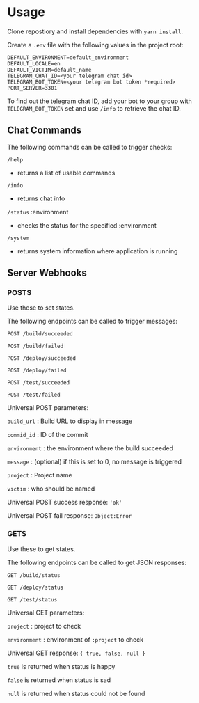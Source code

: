 # Usage

Clone repostiory and install dependencies with `yarn install`.

Create a `.env` file with the following values in the project root:

```
DEFAULT_ENVIRONMENT=default_environment
DEFAULT_LOCALE=en
DEFAULT_VICTIM=default_name
TELEGRAM_CHAT_ID=<your telegram chat id>
TELEGRAM_BOT_TOKEN=<your telegram bot token *required>
PORT_SERVER=3301
```

To find out the telegram chat ID, add your bot to your group with `TELEGRAM_BOT_TOKEN`
set and use `/info` to retrieve the chat ID.

## Chat Commands
The following commands can be called to trigger checks:

`/help`
- returns a list of usable commands

`/info`
- returns chat info

`/status` :environment
- checks the status for the specified :environment

`/system`
- returns system information where application is running

## Server Webhooks

### POSTS
Use these to set states.

The following endpoints can be called to trigger messages:

`POST /build/succeeded`

`POST /build/failed`

`POST /deploy/succeeded`

`POST /deploy/failed`

`POST /test/succeeded`

`POST /test/failed`

Universal POST parameters:

`build_url` : Build URL to display in message

`commid_id` : ID of the commit

`environment` : the environment where the build succeeded

`message` : (optional) if this is set to 0, no message is triggered

`project` : Project name

`victim` : who should be named

Universal POST success response: `'ok'`

Universal POST fail response: `Object:Error`

### GETS
Use these to get states.

The following endpoints can be called to get JSON responses:

`GET /build/status`

`GET /deploy/status`

`GET /test/status`

Universal GET parameters:

`project` : project to check

`environment` : environment of `:project` to check

Universal GET response: `{ true, false, null }`

`true` is returned when status is happy

`false` is returned when status is sad

`null` is returned when status could not be found
